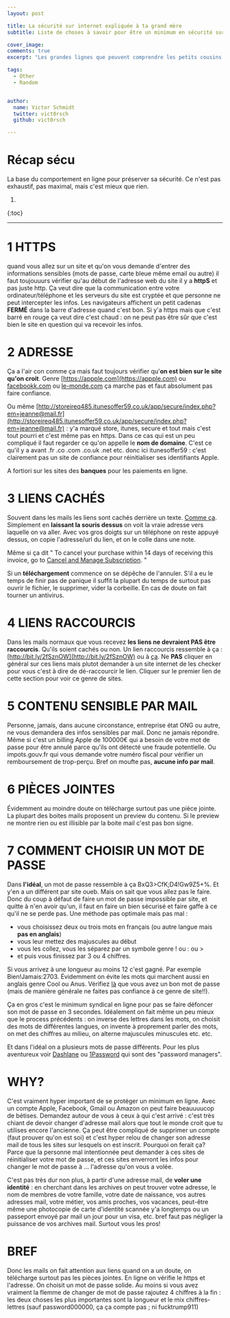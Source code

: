 ```yaml
---
layout: post

title: La sécurité sur internet expliquée à ta grand mère
subtitle: Liste de choses à savoir pour être un minimum en sécurité sur internet

cover_image: 
comments: true
excerpt: "Les grandes lignes que peuvent comprendre les petits cousins et les vieux oncles pour faire un peu attention sur internet. English version some day."

tags:
  - Other
  - Random


author:
  name: Victor Schmidt
  twitter: vict0rsch
  github: vict0rsch

---
```


# Récap sécu

La base du comportement en ligne pour préserver sa sécurité. Ce n'est pas exhaustif, pas maximal, mais c'est mieux que rien.

1. 
{:toc}
____

# 1 HTTPS

quand vous allez sur un site et qu'on vous demande d'entrer des informations sensibles (mots de passe, carte bleue même email ou autre) il faut toujouuurs vérifier qu'au début de l'adresse web du site il y a **httpS** et pas juste http. Ça veut dire que la communication entre votre ordinateur/téléphone et les serveurs du site est cryptée et que personne ne peut intercepter les infos. Les navigateurs affichent un petit cadenas **FERMÉ** dans la barre d'adresse quand c'est bon. Si y'a https mais que c'est barré en rouge ça veut dire c'est chaud : on ne peut pas être sûr que c'est bien le site en question qui va recevoir les infos. 



# 2 ADRESSE

Ça a l'air con comme ça mais faut toujours vérifier qu'**on est bien sur le site qu'on croit**. Genre [https://appple.com](https://appple.com) ou [facebookk.com](facebookk.com) ou [le-monde.com](le-monde.com) ça marche pas et faut absolument pas faire confiance. 

Ou même [http://storeireq485.itunesoffer59.co.uk/app/secure/index.php?em=jeanne@mail.fr](http://storeireq485.itunesoffer59.co.uk/app/secure/index.php?em=jeanne@mail.fr) : y'a marqué store, itunes, secure et tout mais c'est tout pourri et c'est même pas en https. Dans ce cas qui est un peu compliqué il faut regarder ce qu'on appelle le **nom de domaine**. C'est ce qu'il y a avant .fr .co .com .co.uk .net etc. donc ici itunesoffer59 : c'est clairement pas un site de confiance pour réinitialiser ses identifiants Apple.

A fortiori sur les sites des **banques** pour les paiements en ligne. 


# 3 LIENS CACHÉS

Souvent dans les mails les liens sont cachés derrière un texte. [Comme ça](http://attention-je-vais-te-niquer.com). Simplement en **laissant la souris dessus** on voit la vraie adresse vers laquelle on va aller. Avec vos gros doigts sur un téléphone on reste appuyé dessus, on copie l'adresse/url du lien, et on le colle dans une note. 

Même si ça dit " To cancel your purchase within 14 days of receiving this invoice, go to [Cancel and Manage Subscription](http://bit.ly/2ekUdVU).  "

Si un **téléchargement** commence on se dépêche de l'annuler. S'il a eu le temps de finir pas de panique il suffit la plupart du temps de surtout pas ouvrir le fichier, le supprimer, vider la corbeille. En cas de doute on fait tourner un antivirus.



# 4 LIENS RACCOURCIS

Dans les mails normaux que vous recevez **les liens ne devraient PAS être raccourcis**. Qu'ils soient cachés ou non. Un lien raccourcis ressemble à ça : [http://bit.ly/2fSznOW](http://bit.ly/2fSznOW) ou à [ça](http://bit.ly/2fCWERn). Ne **PAS** cliquer en général sur ces liens mais plutot demander à un site internet de les checker pour vous c'est à dire de dé-raccourcir le lien. Cliquer sur le premier lien de cette section pour voir ce genre de sites.



# 5 CONTENU SENSIBLE PAR MAIL

Personne, jamais, dans aucune circonstance, entreprise état ONG ou autre, ne vous demandera des infos sensibles par mail. Donc ne jamais répondre. Même si c'est un billing Apple de 100000€ qui a besoin de votre mot de passe pour être annulé parce qu'ils ont détecté une fraude potentielle. Ou impots.gouv.fr qui vous demande votre numéro fiscal pour vérifier un remboursement de trop-perçu. Bref on moufte pas, **aucune info par mail**.



# 6 PIÈCES JOINTES

Évidemment au moindre doute on télécharge surtout pas une pièce jointe. La plupart des boites mails proposent un preview du contenu. Si le preview ne montre rien ou est illisible par la boite mail c'est pas bon signe. 



# 7 COMMENT CHOISIR UN MOT DE PASSE

Dans **l'idéal**, un mot de passe ressemble à ça BxQ3>CfK;D4!Gw9Z5+%. Et y'en a un différent par site oueb. Mais on sait que vous allez pas le faire. Donc du coup à défaut de faire un mot de passe impossible par site, et quitte à n'en avoir qu'un, il faut en faire un bien sécurisé et faire gaffe à ce qu'il ne se perde pas. Une méthode pas optimale mais pas mal : 

* vous choisissez deux ou trois mots en français (ou autre langue mais **pas en anglais**)
* vous leur mettez des majuscules au début
* vous les collez, vous les séparez par un symbole genre ! ou : ou >
* et puis vous finissez par 3 ou 4 chiffres. 

Si vous arrivez à une longueur au moins 12 c'est gagné. Par exemple Bien!Jamais:2703. Évidemment on évite les mots qui marchent aussi en anglais genre Cool ou Anus.
Vérifiez [là](http://www.passwordmeter.com/) que vous avez un bon mot de passe (mais de manière générale ne faites pas confiance à ce genre de site!!).

Ça en gros c'est le minimum syndical en ligne pour pas se faire défoncer son mot de passe en 3 secondes. Idéalement on fait même un peu mieux que le process précédents : on inverse des lettres dans les mots, on choisit des mots de différentes langues, on invente à proprement parler des mots, on met des chiffres au milieu, on alterne majuscules minuscules etc. etc. 

Et dans l'idéal on a plusieurs mots de passe différents. Pour les plus aventureux voir [Dashlane](https://www.dashlane.com/) ou [1Password](https://1password.com/) qui sont des "password managers".


# WHY?

C'est vraiment hyper important de se protéger un minimum en ligne. Avec un compte Apple, Facebook, Gmail ou Amazon on peut faire beauuuucop de bétises. Demandez autour de vous à ceux à qui c'est arrivé : c'est très chiant de devoir changer d'adresse mail alors que tout le monde croit que tu utilises encore l'ancienne. Ça peut être compliqué de supprimer un compte (faut prouver qu'on est soi) et c'est hyper relou de changer son adresse mail de tous les sites sur lesquels on est inscrit. Pourquoi on ferait ça? Parce que la personne mal intentionnée peut demander à ces sites de réinitialiser votre mot de passe, et ces sites enverront les infos pour changer le mot de passe à ... l'adresse qu'on vous a volée.

C'est pas très dur non plus, à partir d'une adresse mail, de **voler une identité** : en cherchant dans les archives on peut trouver votre adresse, le nom de membres de votre famille, votre date de naissance, vos autres adresses mail, votre métier, vos amis proches, vos vacances, peut-être même une photocopie de carte d'identité scannée y'a longtemps ou un passeport envoyé par mail un jour pour un visa, etc. bref faut pas négliger la puissance de vos archives mail. Surtout vous les pros!


# BREF

Donc les mails on fait attention aux liens quand on a un doute, on télécharge surtout pas les pièces jointes. En ligne on vérifie le https et l'adresse. On choisit un mot de passe solide. Au moins si vous avez vraiment la flemme de changer de mot de passe rajoutez 4 chiffres à la fin : les deux choses les plus importantes sont la longueur et le mix chiffres-lettres (sauf password000000, ça ça compte pas ; ni fucktrump911)
